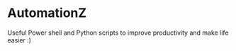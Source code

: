 # AutomationZ
Useful Power shell  and Python scripts to improve productivity  and make life easier :)
